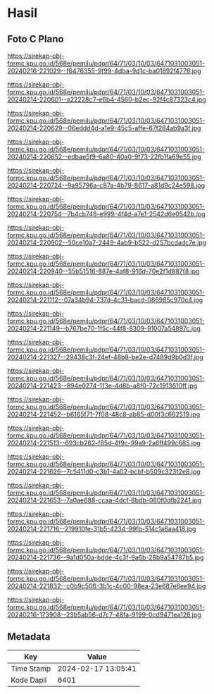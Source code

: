 # Hasil

## Foto C Plano

https://sirekap-obj-formc.kpu.go.id/568e/pemilu/pdpr/64/71/03/10/03/6471031003051-20240216-221029--f6476355-9f99-4dba-9d1c-ba01892f4778.jpg

https://sirekap-obj-formc.kpu.go.id/568e/pemilu/pdpr/64/71/03/10/03/6471031003051-20240214-220601--a22228c7-e6b4-4560-b2ec-92f4c87323c4.jpg

https://sirekap-obj-formc.kpu.go.id/568e/pemilu/pdpr/64/71/03/10/03/6471031003051-20240214-220629--06eddd4d-a1e9-45c5-affe-67f284ab9a3f.jpg

https://sirekap-obj-formc.kpu.go.id/568e/pemilu/pdpr/64/71/03/10/03/6471031003051-20240214-220652--edbae5f9-6a80-40a0-9f73-22fb1fa69e55.jpg

https://sirekap-obj-formc.kpu.go.id/568e/pemilu/pdpr/64/71/03/10/03/6471031003051-20240214-220724--9a95796a-c87a-4b79-8617-a81d9c24e598.jpg

https://sirekap-obj-formc.kpu.go.id/568e/pemilu/pdpr/64/71/03/10/03/6471031003051-20240214-220754--7b4cb748-e999-4f4d-a7e1-2542d6e0542b.jpg

https://sirekap-obj-formc.kpu.go.id/568e/pemilu/pdpr/64/71/03/10/03/6471031003051-20240214-220902--50ce10a7-2449-4ab9-b522-d257bcdadc7e.jpg

https://sirekap-obj-formc.kpu.go.id/568e/pemilu/pdpr/64/71/03/10/03/6471031003051-20240214-220940--55b51516-887e-4af8-916d-70e2f1d887f8.jpg

https://sirekap-obj-formc.kpu.go.id/568e/pemilu/pdpr/64/71/03/10/03/6471031003051-20240214-221112--07a34b94-737d-4c31-bacd-086985c970c4.jpg

https://sirekap-obj-formc.kpu.go.id/568e/pemilu/pdpr/64/71/03/10/03/6471031003051-20240214-221149--b767be70-1f5c-44f8-8309-91007a54897c.jpg

https://sirekap-obj-formc.kpu.go.id/568e/pemilu/pdpr/64/71/03/10/03/6471031003051-20240214-221327--29438c3f-24ef-48b8-be2e-d7489d9b0d3f.jpg

https://sirekap-obj-formc.kpu.go.id/568e/pemilu/pdpr/64/71/03/10/03/6471031003051-20240214-221423--894e0274-113e-4d8b-a8f0-72c1913610ff.jpg

https://sirekap-obj-formc.kpu.go.id/568e/pemilu/pdpr/64/71/03/10/03/6471031003051-20240214-221452--b6165f71-7f08-48c8-ab85-d00f3c662519.jpg

https://sirekap-obj-formc.kpu.go.id/568e/pemilu/pdpr/64/71/03/10/03/6471031003051-20240214-221513--693cb262-f85d-4f9c-99a9-2a6ff499c685.jpg

https://sirekap-obj-formc.kpu.go.id/568e/pemilu/pdpr/64/71/03/10/03/6471031003051-20240214-221626--7c5411d0-c3b1-4a02-bcbf-b509c323f2e8.jpg

https://sirekap-obj-formc.kpu.go.id/568e/pemilu/pdpr/64/71/03/10/03/6471031003051-20240214-221653--7a0ae688-ccaa-4dcf-8bdb-060f0dfb2241.jpg

https://sirekap-obj-formc.kpu.go.id/568e/pemilu/pdpr/64/71/03/10/03/6471031003051-20240214-221716--219910fe-31b5-4234-99fb-514c1a6aa418.jpg

https://sirekap-obj-formc.kpu.go.id/568e/pemilu/pdpr/64/71/03/10/03/6471031003051-20240214-221736--9a1d050a-bdde-4c3f-9a6b-28b9a54787b5.jpg

https://sirekap-obj-formc.kpu.go.id/568e/pemilu/pdpr/64/71/03/10/03/6471031003051-20240214-221832--c0b9c506-3b1c-4c00-98ea-23e687e6ee94.jpg

https://sirekap-obj-formc.kpu.go.id/568e/pemilu/pdpr/64/71/03/10/03/6471031003051-20240216-173908--23b5ab56-d7c7-48fa-9199-0cd9471ea126.jpg


## Metadata

| Key        | Value               |
| ---------- | ------------------- |
| Time Stamp | 2024-02-17 13:05:41 |
| Kode Dapil | 6401                |




